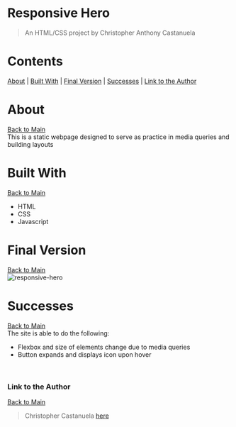 <a name="mainContents"></a>

# Responsive Hero

> An HTML/CSS project by Christopher Anthony Castanuela

# Contents

[About](#about) | [Built With](#bw) | [Final Version](#final-version) | [Successes](#successes) | [Link to the Author](#ltta)

<a name="about"></a>

# About

[Back to Main](#mainContents)<br>
This is a static webpage designed to serve as practice in media queries and building layouts

<a name="bw"></a>

# Built With

[Back to Main](#mainContents)

<ul>
    <li>HTML</li>
    <li>CSS</li>
    <li>Javascript</li>
</ul>

<a name="final-version"></a>

# Final Version

[Back to Main](#mainContents)<br>
![responsive-hero](https://user-images.githubusercontent.com/62910433/210945505-ba9df6df-1644-4e50-9f1c-db9c5fe2ebc3.gif)

<a name="successes"></a>

# Successes

[Back to Main](#mainContents)</br>
The site is able to do the following:

<ul>
    <li>Flexbox and size of elements change due to media queries</li>
    <li>Button expands and displays icon upon hover</li>
</ul><br>

<a name="ltta"></a>

### Link to the Author

[Back to Main](#mainContents)

> Christopher Castanuela [here](https://chriscastanuela.github.io/homepage/)
